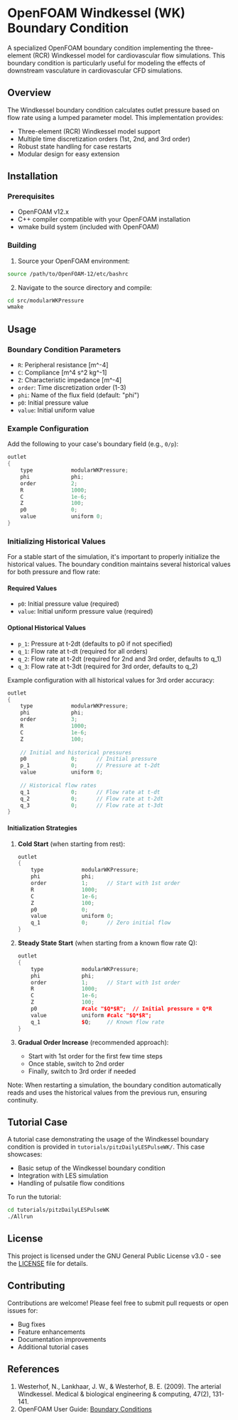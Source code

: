 # OpenFOAM Windkessel (WK) Boundary Condition

A specialized OpenFOAM boundary condition implementing the three-element (RCR) Windkessel model for cardiovascular flow simulations. This boundary condition is particularly useful for modeling the effects of downstream vasculature in cardiovascular CFD simulations.

## Overview

The Windkessel boundary condition calculates outlet pressure based on flow rate using a lumped parameter model. This implementation provides:

- Three-element (RCR) Windkessel model support
- Multiple time discretization orders (1st, 2nd, and 3rd order)
- Robust state handling for case restarts
- Modular design for easy extension

## Installation

### Prerequisites

- OpenFOAM v12.x
- C++ compiler compatible with your OpenFOAM installation
- wmake build system (included with OpenFOAM)

### Building

1. Source your OpenFOAM environment:
```bash
source /path/to/OpenFOAM-12/etc/bashrc
```

2. Navigate to the source directory and compile:
```bash
cd src/modularWKPressure
wmake
```

## Usage

### Boundary Condition Parameters

- `R`: Peripheral resistance [m^-4]
- `C`: Compliance [m^4 s^2 kg^-1]
- `Z`: Characteristic impedance [m^-4]
- `order`: Time discretization order (1-3)
- `phi`: Name of the flux field (default: "phi")
- `p0`: Initial pressure value
- `value`: Initial uniform value

### Example Configuration

Add the following to your case's boundary field (e.g., `0/p`):

```cpp
outlet
{
    type            modularWKPressure;
    phi             phi;
    order           2;
    R               1000;
    C               1e-6;
    Z               100;
    p0              0;
    value           uniform 0;
}
```

### Initializing Historical Values

For a stable start of the simulation, it's important to properly initialize the historical values. The boundary condition maintains several historical values for both pressure and flow rate:

#### Required Values
- `p0`: Initial pressure value (required)
- `value`: Initial uniform pressure value (required)

#### Optional Historical Values
- `p_1`: Pressure at t-2dt (defaults to p0 if not specified)
- `q_1`: Flow rate at t-dt (required for all orders)
- `q_2`: Flow rate at t-2dt (required for 2nd and 3rd order, defaults to q_1)
- `q_3`: Flow rate at t-3dt (required for 3rd order, defaults to q_2)

Example configuration with all historical values for 3rd order accuracy:

```cpp
outlet
{
    type            modularWKPressure;
    phi             phi;
    order           3;
    R               1000;
    C               1e-6;
    Z               100;
    
    // Initial and historical pressures
    p0              0;      // Initial pressure
    p_1             0;      // Pressure at t-2dt
    value           uniform 0;
    
    // Historical flow rates
    q_1             0;      // Flow rate at t-dt
    q_2             0;      // Flow rate at t-2dt
    q_3             0;      // Flow rate at t-3dt
}
```

#### Initialization Strategies

1. **Cold Start** (when starting from rest):
   ```cpp
   outlet
   {
       type            modularWKPressure;
       phi             phi;
       order           1;      // Start with 1st order
       R               1000;
       C               1e-6;
       Z               100;
       p0              0;
       value           uniform 0;
       q_1             0;      // Zero initial flow
   }
   ```

2. **Steady State Start** (when starting from a known flow rate Q):
   ```cpp
   outlet
   {
       type            modularWKPressure;
       phi             phi;
       order           1;      // Start with 1st order
       R               1000;
       C               1e-6;
       Z               100;
       p0              #calc "$Q*$R";  // Initial pressure = Q*R
       value           uniform #calc "$Q*$R";
       q_1             $Q;     // Known flow rate
   }
   ```

3. **Gradual Order Increase** (recommended approach):
   - Start with 1st order for the first few time steps
   - Once stable, switch to 2nd order
   - Finally, switch to 3rd order if needed

Note: When restarting a simulation, the boundary condition automatically reads and uses the historical values from the previous run, ensuring continuity.

## Tutorial Case

A tutorial case demonstrating the usage of the Windkessel boundary condition is provided in `tutorials/pitzDailyLESPulseWK/`. This case showcases:

- Basic setup of the Windkessel boundary condition
- Integration with LES simulation
- Handling of pulsatile flow conditions

To run the tutorial:

```bash
cd tutorials/pitzDailyLESPulseWK
./Allrun
```

## License

This project is licensed under the GNU General Public License v3.0 - see the [LICENSE](LICENSE) file for details.

## Contributing

Contributions are welcome! Please feel free to submit pull requests or open issues for:

- Bug fixes
- Feature enhancements
- Documentation improvements
- Additional tutorial cases

## References

1. Westerhof, N., Lankhaar, J. W., & Westerhof, B. E. (2009). The arterial Windkessel. Medical & biological engineering & computing, 47(2), 131-141.
2. OpenFOAM User Guide: [Boundary Conditions](https://www.openfoam.com/documentation/user-guide/4-boundaries/4.2-boundaries) 